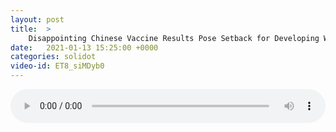 ```yaml
---
layout: post
title:  >
    Disappointing Chinese Vaccine Results Pose Setback for Developing World
date:   2021-01-13 15:25:00 +0000
categories: solidot
video-id: ET8_siMDyb0
---
```


<audio src="/assets/bf9ddbcd3163f9b9e3a913d052f8edd0.mp3" style="width: 100%;" controls></audio>

